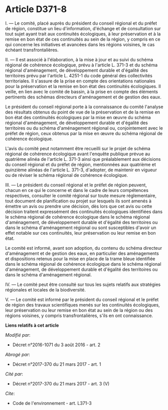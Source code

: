 # Article D371-8

I. ― Le comité, placé auprès du président du conseil régional et du préfet de région, constitue un lieu d'information,
d'échange et de consultation sur tout sujet ayant trait aux continuités écologiques, à leur préservation et à la remise en
bon état de ces continuités au sein de la région, y compris en ce qui concerne les initiatives et avancées dans les régions
voisines, le cas échéant transfrontalières. 

II. ― Il est associé à l'élaboration, à la mise à jour et au suivi du schéma régional de cohérence écologique, prévu à
l'article L. 371-3 et du schéma régional d'aménagement, de développement durable et d'égalité des territoires prévu par
l'article L. 4251-1 du code général des collectivités territoriales. Il  s'assure de la prise en compte des orientations
nationales pour la préservation et la remise en bon état des continuités écologiques. Il veille, en lien avec le comité de
bassin, à la prise en compte des éléments pertinents des schémas directeurs d'aménagement et de gestion des eaux. 

Le président du conseil régional porte à la connaissance du comité l'analyse des résultats obtenus du point de vue de la
préservation et de la remise en bon état des continuités écologiques par la mise en œuvre du schéma régional d'aménagement,
de développement durable et d'égalité des territoires ou du schéma d'aménagement régional ou, conjointement avec le préfet de
région, ceux obtenus par la mise en œuvre du schéma régional de cohérence écologique.

L'avis du comité peut notamment être recueilli sur le projet de schéma régional de cohérence écologique avant l'enquête
publique prévue au quatrième alinéa de l'article L. 371-3 ainsi que préalablement aux décisions du conseil régional et du
préfet de région, mentionnées aux quatrième et quinzième alinéas de l'article L. 371-3, d'adopter, de maintenir en vigueur ou
de réviser le schéma régional de cohérence écologique. 

III. ― Le président du conseil régional et le préfet de région peuvent, chacun en ce qui le concerne et dans le cadre de
leurs compétences respectives, consulter le comité régional sur toute mesure réglementaire, tout document de planification ou
projet sur lesquels ils sont amenés à émettre un avis ou prendre une décision, dès lors que cet avis ou cette décision
traitent expressément des continuités écologiques identifiées dans le schéma régional de cohérence écologique dans le schéma
régional d'aménagement, de développement durable et d'égalité des territoires ou dans le schéma d'aménagement régional  ou
sont susceptibles d'avoir un effet notable sur ces continuités, leur préservation ou leur remise en bon état. 

Le comité est informé, avant son adoption, du contenu du schéma directeur d'aménagement et de gestion des eaux, en
particulier des aménagements et dispositions retenus pour la mise en place de la trame bleue identifiée dans le schéma
régional de cohérence écologique dans le schéma régional d'aménagement, de développement durable et d'égalité des territoires
ou dans le schéma d'aménagement régional. 

IV. ― Le comité peut être consulté sur tous les sujets relatifs aux stratégies régionales et locales de la biodiversité. 

V. ― Le comité est informé par le président du conseil régional et le préfet de région des travaux scientifiques menés sur
les continuités écologiques, leur préservation ou leur remise en bon état au sein de la région ou des régions voisines, y
compris transfrontalières, s'ils en ont connaissance.

**Liens relatifs à cet article**

_Modifié par_:

  - Décret n°2016-1071 du 3 août 2016 - art. 2

_Abrogé par_:

  - Décret n°2017-370 du 21 mars 2017 - art. 1

_Cité par_:

  - Décret n°2017-370 du 21 mars 2017 - art. 3 (V)

_Cite_:

  - Code de l'environnement - art. L371-3
